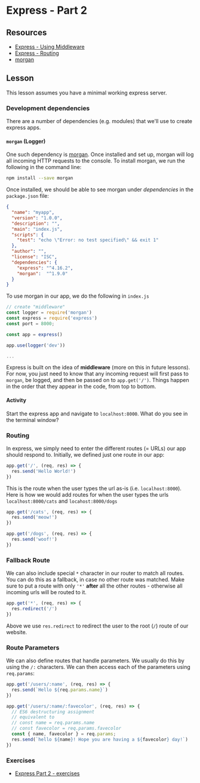 # Express - Part 2

## Resources

* [Express - Using Middleware](https://expressjs.com/en/guide/using-middleware.html)
* [Express - Routing](https://expressjs.com/en/guide/routing.html)
* [morgan](https://github.com/expressjs/morgan)

## Lesson

This lesson assumes you have a minimal working express server.

### Development dependencies

There are a number of dependencies (e.g. modules) that we'll use to create express apps.

#### `morgan` (Logger)

 One such dependency is [morgan](https://github.com/expressjs/morgan). Once installed and set up, morgan will log all incoming HTTP requests to the console. To install morgan, we run the following in the command line:

```bash
npm install --save morgan
```

Once installed, we should be able to see morgan under *dependencies* in the `package.json` file:

```json
{
  "name": "myapp",
  "version": "1.0.0",
  "description": "",
  "main": "index.js",
  "scripts": {
    "test": "echo \"Error: no test specified\" && exit 1"
  },
  "author": "",
  "license": "ISC",
  "dependencies": {
    "express": "^4.16.2",
    "morgan":  "^1.9.0"
  }
}
```

To use morgan in our app, we do the following in `index.js`

```js
// create "middleware"
const logger = require('morgan')
const express = require('express')
const port = 8000;

const app = express()

app.use(logger('dev'))

...

```

Express is built on the idea of **middleware** (more on this in future lessons). For now, you just need to know that any incoming request will first pass to `morgan`, be logged, and then be passed on to `app.get('/')`. Things happen in the order that they appear in the code, from top to bottom.

#### Activity

Start the express app and navigate to `localhost:8000`. What do you see in the terminal window?

### Routing

In express, we simply need to enter the different routes (= URLs) our app should respond to. Initially, we defined just one route in our app:

```js
app.get('/', (req, res) => {
  res.send('Hello World!')
})
```

This is the route when the user types the url as-is (i.e. `localhost:8000`). Here is how we would add routes for when the user types the urls `localhost:8000/cats` and `locahost:8000/dogs`

```js
app.get('/cats', (req, res) => {
  res.send('meow!')
})

app.get('/dogs', (req, res) => {
  res.send('woof!')
})
```

### Fallback Route

We can also include special `*` character in our router to match all routes. You can do this as a fallback, in case no other route was matched. Make sure to put a route with only `'*'` **after** all the other routes - otherwise all incoming urls will be routed to it.

```js
app.get('*', (req, res) => {
  res.redirect('/')
})
```

Above we use `res.redirect` to redirect the user to the root (`/`) route of our website.

### Route Parameters

We can also define routes that handle parameters. We usually do this by using the `/:` characters. We can then access each of the parameters using `req.params`:

```js
app.get('/users/:name', (req, res) => {
  res.send(`Hello ${req.params.name}`)
})

app.get('/users/:name/:favecolor', (req, res) => {
  // ES6 destructuring assignment
  // equivalent to
  // const name = req.params.name
  // const favecolor = req.params.favecolor
  const { name, favecolor } = req.params;
  res.send(`hello ${name}! Hope you are having a ${favecolor} day!`)
})
```

### Exercises

* [Express Part 2 - exercises](../../exercises/express_2/express_2.md)
